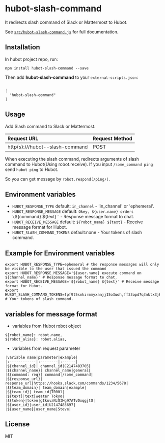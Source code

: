 # hubot-slash-command

It redirects slash command of Slack or Mattermost to Hubot.

See [`src/hubot-slash-command.js`](src/hubot-slash-command.js) for full documentation.

## Installation

In hubot project repo, run:

`npm install hubot-slash-command --save`

Then add **hubot-slash-command** to your `external-scripts.json`:

```jsonAfter executing the command, a message will be sent

[
  "hubot-slash-command"
]
```

## Usage

Add Slash command to Slack or Mattermost.

| Request URL                                             | Request Method |
|:--------------------------------------------------------|----------------|
| http(s)://<your hubot host>/hubot--slash-command        | POST           |

When executing the slash command, redirects arguments of slash command to Hubot(Using robot.receive).
If you input `/some_command ping` send `hubot ping` to Hubot.

So you can get message by `robot.respond(/ping/)`.

## Environment variables

- `HUBOT_RESPONSE_TYPE` default: `in_channel` - 'in_channel' or 'ephemeral'.
- `HUBOT_RESPONSE_MESSAGE` default: `Okey, ${user.name} orders \`${command} ${text}\`` - Response message format to chat.
- `HUBOT_RECEIVE_MESSAGE` default: `${robot_name} ${text}` - Receive message format for Hubot.
- `HUBOT_SLASH_COMMAND_TOKENS` default:none - Your tokens of slash command.

## Example for Environment variables

```
export HUBOT_RESPONSE_TYPE=ephemeral # the response messages will only be visible to the user that issued the command 
export HUBOT_RESPONSE_MESSAGE='${user.name} execute command on ${channel_name}' # Response message format to chat.
export HUBOT_RECEIVE_MESSAGE='${robot_name} ${text}' # Receive message format for Hubot.
export HUBOT_SLASH_COMMAND_TOKENS=fpf9t5snkirmmyxanjj15o3uoh,ff33opd7q3nktx3jkoee17kbya # Your tokens of slash command.
```

## variables for message format

- variables from Hubot robot object

```
${robot_name}: robot.name,
${robot_alias}: robot.alias,
```

- variables from request parameter

```
|variable name|parameter|example|
|:------------|:--------|:------|
|${channel_id}| channel_id|C2147483705|
|${channel_name}| channel_name|general|
|${command: req}| command|/some_command|
|${response_url}| response_url|https://hooks.slack.com/commands/1234/5678|
|${team_domain}| team_domain|example|
|${team_id}| team_id|T0001|
|${text}|text|weater Tokyo|
|${token}|token|gIkuvaNzQIHg97ATvDxqgjtO|
|${user_id}|user_id|U2147483697|
|${user_name}|user_name|Steve|
```

## License

MIT

